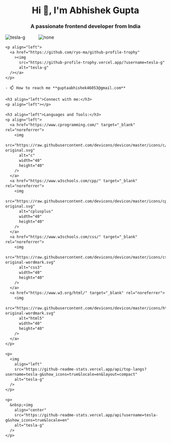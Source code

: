   <h1 align="center">Hi 👋, I'm Abhishek Gupta</h1>
    <h3 align="center">A passionate frontend developer from India</h3>
    <img
      src="https://camo.githubusercontent.com/5ddf73ad3a205111cf8c686f687fc216c2946a75005718c8da5b837ad9de78c9/68747470733a2f2f7468756d62732e6766796361742e636f6d2f4576696c4e657874446576696c666973682d736d616c6c2e676966"
      alt="none"
      align="right"
      width="400"
    />
    <p align="left">
      <img
        src="https://komarev.com/ghpvc/?username=tesla-g&label=Profile%20views&color=0e75b6&style=flat"
        alt="tesla-g"
      />
    </p>

    <p align="left">
      <a href="https://github.com/ryo-ma/github-profile-trophy"
        ><img
          src="https://github-profile-trophy.vercel.app/?username=tesla-g"
          alt="tesla-g"
      /></a>
    </p>

    - 📫 How to reach me **guptaabhishek46053@gmail.com**

    <h3 align="left">Connect with me:</h3>
    <p align="left"></p>

    <h3 align="left">Languages and Tools:</h3>
    <p align="left">
      <a href="https://www.cprogramming.com/" target="_blank" rel="noreferrer">
        <img
          src="https://raw.githubusercontent.com/devicons/devicon/master/icons/c/c-original.svg"
          alt="c"
          width="40"
          height="40"
        />
      </a>
      <a href="https://www.w3schools.com/cpp/" target="_blank" rel="noreferrer">
        <img
          src="https://raw.githubusercontent.com/devicons/devicon/master/icons/cplusplus/cplusplus-original.svg"
          alt="cplusplus"
          width="40"
          height="40"
        />
      </a>
      <a href="https://www.w3schools.com/css/" target="_blank" rel="noreferrer">
        <img
          src="https://raw.githubusercontent.com/devicons/devicon/master/icons/css3/css3-original-wordmark.svg"
          alt="css3"
          width="40"
          height="40"
        />
      </a>
      <a href="https://www.w3.org/html/" target="_blank" rel="noreferrer">
        <img
          src="https://raw.githubusercontent.com/devicons/devicon/master/icons/html5/html5-original-wordmark.svg"
          alt="html5"
          width="40"
          height="40"
        />
      </a>
    </p>

    <p>
      <img
        align="left"
        src="https://github-readme-stats.vercel.app/api/top-langs?username=tesla-g&show_icons=true&locale=en&layout=compact"
        alt="tesla-g"
      />
    </p>

    <p>
      &nbsp;<img
        align="center"
        src="https://github-readme-stats.vercel.app/api?username=tesla-g&show_icons=true&locale=en"
        alt="tesla-g"
      />
    </p>
